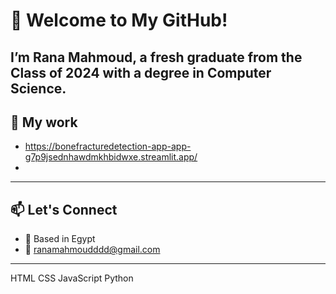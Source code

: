 # 👋 Welcome to My GitHub!

I’m Rana Mahmoud, a fresh graduate from the **Class of 2024** with a degree in **Computer Science**. 
---

## 🧠 My work 
- https://bonefracturedetection-app-app-g7p9jsednhawdmkhbidwxe.streamlit.app/
- 
---

## 📫 Let's Connect
- 📍 Based in Egypt
- 📧 ranamahmoudddd@gmail.com

---
HTML CSS JavaScript Python
